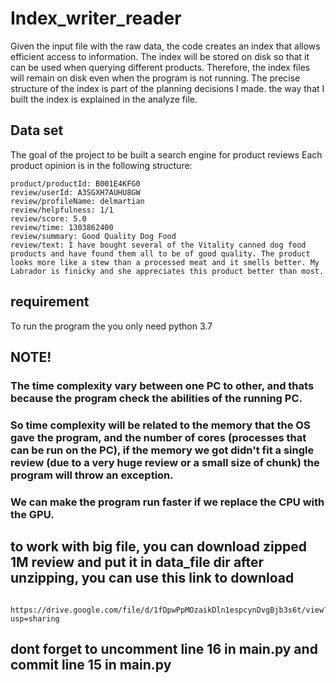 # Index_writer_reader

Given the input file with the raw data, the code creates an index that allows efficient access to information. 
The index will be stored on disk so that it can be used when querying different products. Therefore, the index files will remain on disk even when the program is not running.
The precise structure of the index is part of the planning decisions I made. the way that I built the index is explained in the analyze file.


## Data set
The goal of the project to be built a search engine for product reviews
Each product opinion is in the following structure:

    product/productId: B001E4KFG0 
    review/userId: A3SGXH7AUHU8GW 
    review/profileName: delmartian 
    review/helpfulness: 1/1 
    review/score: 5.0 
    review/time: 1303862400 
    review/summary: Good Quality Dog Food 
    review/text: I have bought several of the Vitality canned dog food products and have found them all to be of good quality. The product looks more like a stew than a processed meat and it smells better. My Labrador is finicky and she appreciates this product better than most. 
## requirement
To run the program the you only need python 3.7
## NOTE! 
### The time complexity vary between one PC to other, and thats because the program check the abilities of the running PC.

### So time complexity will be related to the memory that the OS gave the program, and the number of cores (processes that can be run on the PC), if the memory we got didn't fit a single review (due to a very huge review or a small size of chunk) the program will throw an exception.

### We can make the program run faster if we replace the CPU with the GPU.



## to work with big file, you can download zipped 1M review and put it in data_file dir after unzipping, you can use this link to download
        https://drive.google.com/file/d/1fDpwPpMOzaikDln1espcynDvgBjb3s6t/view?usp=sharing
## dont forget to uncomment line 16 in main.py and commit line 15 in main.py  





 
